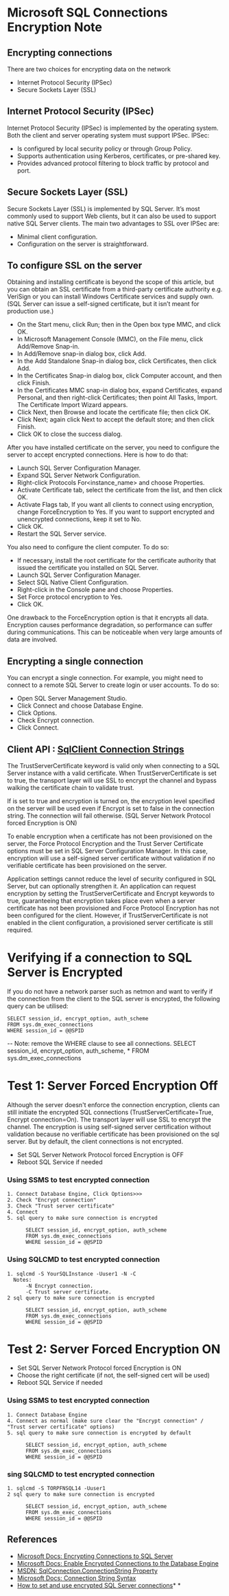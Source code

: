 # Microsoft SQL Connections Encryption Note

## Encrypting connections

There are two choices for encrypting data on the network
* Internet Protocol Security (IPSec)
* Secure Sockets Layer (SSL)


## Internet Protocol Security (IPSec)

Internet Protocol Security (IPSec) is implemented by the operating system. Both the client and server operating system must support IPSec. IPSec:

* Is configured by local security policy or through Group Policy.
* Supports authentication using Kerberos, certificates, or pre-shared key.
* Provides advanced protocol filtering to block traffic by protocol and port.

## Secure Sockets Layer (SSL)

Secure Sockets Layer (SSL) is implemented by SQL Server. It’s most commonly used to support Web clients, but it can also be used to support native SQL Server clients. The main two advantages to SSL over IPSec are:

* Minimal client configuration.
* Configuration on the server is straightforward.

## To configure SSL on the server

Obtaining and installing certificate is beyond the scope of this article, but you can obtain an SSL certificate from a third-party certificate authority e.g. VeriSign or you can install Windows Certificate services and supply own. (SQL Server can issue a self-signed certificate, but it isn’t meant for production use.)

* On the Start menu, click Run; then in the Open box type MMC, and click OK.
* In Microsoft Management Console (MMC), on the File menu, click Add/Remove Snap-in.
* In Add/Remove snap-in dialog box, click Add.
* In the Add Standalone Snap-in dialog box, click Certificates, then click Add.
* In the Certificates Snap-in dialog box, click Computer account, and then click Finish.
* In the Certificates MMC snap-in dialog box, expand Certificates, expand Personal, and then right-click Certificates; then point  All Tasks, Import. The Certificate Import Wizard appears.
* Click Next,  then  Browse and locate the certificate file; then click OK.
* Click Next; again click Next to accept the default store; and then click Finish.
* Click OK to close the success dialog.

After you have installed certificate on the server, you need to configure the server to accept encrypted connections. Here is how to do that:

* Launch SQL Server Configuration Manager.
* Expand SQL Server Network Configuration.
* Right-click Protocols For<instance_name> and choose Properties.
* Activate Certificate tab, select the certificate from the list, and then click OK.
* Activate Flags tab, If you want all clients to connect using encryption, change ForceEncryption to Yes. If you want to support encrypted and unencrypted connections, keep it set to No.
* Click OK.
* Restart the SQL Server service.

You also need to configure the client computer. To do so:

* If necessary, install the root certificate for the certificate authority that issued the certificate you installed on SQL Server.
* Launch SQL Server Configuration Manager.
* Select SQL Native Client Configuration.
* Right-click in the Console pane and choose Properties.
* Set Force protocol encryption to Yes.
* Click OK.

One drawback to the ForceEncryption option is that it encrypts all data. Encryption causes performance degradation, so performance can suffer during communications. This can be noticeable when very large amounts of data are involved.

## Encrypting a single connection

You can encrypt a single connection. For example, you might need to connect to a remote SQL Server to create login or user accounts. To do so:

* Open SQL Server Management Studio.
* Click Connect and choose Database Engine.
* Click Options.
* Check Encrypt connection.
* Click Connect.

## Client API : [SqlClient Connection Strings](<https://docs.microsoft.com/en-us/dotnet/framework/data/adonet/connection-string-syntax#sqlclient-connection-strings>)

The TrustServerCertificate keyword is valid only when connecting to a SQL Server instance with a valid certificate. When TrustServerCertificate is set to true, the transport layer will use SSL to encrypt the channel and bypass walking the certificate chain to validate trust.

If  is set to true and encryption is turned on, the encryption level specified on the server will be used even if Encrypt is set to false in the connection string. The connection will fail otherwise. (SQL Server Network Protocol  forced Encryption is ON)

To enable encryption when a certificate has not been provisioned on the server, the Force Protocol Encryption and the Trust Server Certificate options must be set in SQL Server Configuration Manager. In this case, encryption will use a self-signed server certificate without validation if no verifiable certificate has been provisioned on the server.

Application settings cannot reduce the level of security configured in SQL Server, but can optionally strengthen it. An application can request encryption by setting the TrustServerCertificate and Encrypt keywords to true, guaranteeing that encryption takes place even when a server certificate has not been provisioned and Force Protocol Encryption has not been configured for the client. However, if TrustServerCertificate is not enabled in the client configuration, a provisioned server certificate is still required.

# Verifying if a connection to SQL Server is Encrypted
If you do not have a network parser such as netmon and want to verify if the connection from the client to the SQL server is encrypted, the following query can be utilised:

    SELECT session_id, encrypt_option, auth_scheme
    FROM sys.dm_exec_connections 
    WHERE session_id = @@SPID

-- Note: remove the WHERE clause to see all connections.
SELECT session_id, encrypt_option, auth_scheme, *
FROM sys.dm_exec_connections 

# Test 1: Server Forced Encryption Off
Although the server doesn't enforce the connection encryption, clients can still initiate the encrypted SQL connections (TrustServerCertificate=True, Encrypt connection=On). The transport layer will use SSL to encrypt the channel. The encryption is using self-signed server certification without validation because no verifiable certificate has been provisioned on the sql server. But by default, the client connections is not encrypted.

* Set SQL Server Network Protocol  forced Encryption is OFF
* Reboot SQL Service if needed

### Using SSMS to test encrypted connection
    1. Connect Database Engine, Click Options>>>
    2. Check "Encrypt connection"
    3. Check "Trust server certificate"
    4. Connect
    5. sql query to make sure connection is encrypted
    
          SELECT session_id, encrypt_option, auth_scheme
          FROM sys.dm_exec_connections 
          WHERE session_id = @@SPID
        
### Using SQLCMD to test encrypted connection
    1. sqlcmd -S YourSQLInstance -Uuser1 -N -C
      Notes: 
          -N Encrypt connection.
          -C Trust server certificate.
    2 sql query to make sure connection is encrypted
    
          SELECT session_id, encrypt_option, auth_scheme
          FROM sys.dm_exec_connections 
          WHERE session_id = @@SPID
          
# Test 2: Server Forced Encryption ON

* Set SQL Server Network Protocol  forced Encryption is ON
* Choose the right certificate (if not, the self-signed cert will be used)
* Reboot SQL Service if needed

### Using SSMS to test encrypted connection
    1. Connect Database Engine 
    4. Connect as normal (make sure clear the "Encrypt connection" / "Trust server certificate" options)
    5. sql query to make sure connection is encrypted by default
    
          SELECT session_id, encrypt_option, auth_scheme
          FROM sys.dm_exec_connections 
          WHERE session_id = @@SPID
        
### sing SQLCMD to test encrypted connection
    1. sqlcmd -S TORPFNSQL14 -Uuser1
    2 sql query to make sure connection is encrypted
    
          SELECT session_id, encrypt_option, auth_scheme
          FROM sys.dm_exec_connections 
          WHERE session_id = @@SPID
          
## References
* [Microsoft Docs: Encrypting Connections to SQL Server](<https://docs.microsoft.com/en-us/previous-versions/sql/sql-server-2008-r2/ms189067(v=sql.105)>)
* [Microsoft Docs: Enable Encrypted Connections to the Database Engine](https://docs.microsoft.com/en-us/sql/database-engine/configure-windows/enable-encrypted-connections-to-the-database-engine?view=sql-server-2017)
* [MSDN: SqlConnection.ConnectionString Property](<https://msdn.microsoft.com/en-us/library/system.data.sqlclient.sqlconnection.connectionstring(v=vs.110).aspx>)
* [Microsoft Docs: Connection String Syntax](<https://docs.microsoft.com/en-us/dotnet/framework/data/adonet/connection-string-syntax>)
* [How to set and use encrypted SQL Server connections](<https://www.sqlshack.com/how-to-set-and-use-encrypted-sql-server-connections/>)* * 